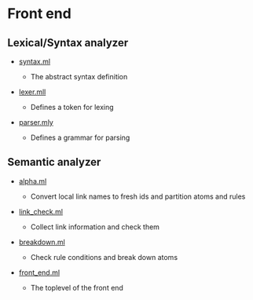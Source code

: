 # Front end

## Lexical/Syntax analyzer

- [syntax.ml](syntax.ml)
  - The abstract syntax definition

- [lexer.mll](lexer.mll)
  - Defines a token for lexing

- [parser.mly](parser.mly)
  - Defines a grammar for parsing

## Semantic analyzer

- [alpha.ml](alpha.ml)
  - Convert local link names to fresh ids and partition atoms and rules

- [link_check.ml](check.ml)
  - Collect link information and check them

- [breakdown.ml](breakdown.ml)
  - Check rule conditions and break down atoms

- [front_end.ml](front_end.ml)
  - The toplevel of the front end
  
  
